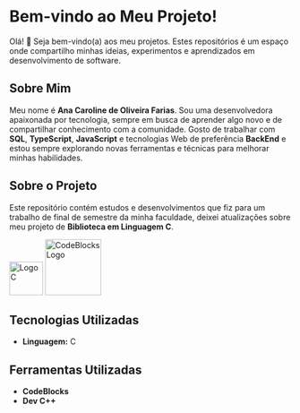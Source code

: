 # Bem-vindo ao Meu Projeto!

Olá! 👋 Seja bem-vindo(a) aos meu projetos. Estes repositórios é um espaço onde compartilho minhas ideias, experimentos e aprendizados em desenvolvimento de software.

## Sobre Mim

Meu nome é **Ana Caroline de Oliveira Farias**. Sou uma desenvolvedora apaixonada por tecnologia, sempre em busca de aprender algo novo e de compartilhar conhecimento com a comunidade. Gosto de trabalhar com **SQL**, **TypeScript**, **JavaScript** e tecnologias Web de preferência **BackEnd** e estou sempre explorando novas ferramentas e técnicas para melhorar minhas habilidades.

## Sobre o Projeto

Este repositório contém estudos e desenvolvimentos que fiz para um trabalho de final de semestre da minha faculdade, deixei atualizações sobre meu projeto de **Biblioteca em Linguagem C**.

<img src="https://upload.wikimedia.org/wikipedia/commons/1/18/C_Programming_Language.svg" alt="Logo C" width="60"> <img src="https://w7.pngwing.com/pngs/726/388/png-transparent-code-blocks-computer-icons-computer-programming-block-icon-angle-rectangle-computer-program-thumbnail.png" alt="CodeBlocks Logo" width="100"/>

## Tecnologias Utilizadas

- **Linguagem:** C

## Ferramentas Utilizadas
- **CodeBlocks**
- **Dev C++**



